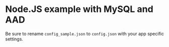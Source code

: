 # Node.JS example with MySQL and AAD

Be sure to rename `config_sample.json` to `config.json` with your app specific settings.